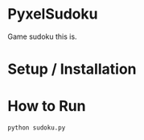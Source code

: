 
# PyxelSudoku

Game sudoku this is. 

# Setup / Installation

# How to Run

```
python sudoku.py
```